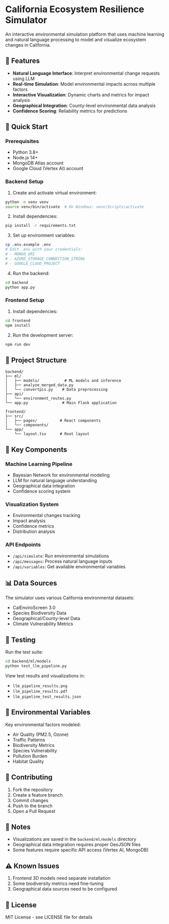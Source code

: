 # California Ecosystem Resilience Simulator

An interactive environmental simulation platform that uses machine learning and natural language processing to model and visualize ecosystem changes in California.

## 🌟 Features

- **Natural Language Interface**: Interpret environmental change requests using LLM
- **Real-time Simulation**: Model environmental impacts across multiple factors
- **Interactive Visualization**: Dynamic charts and metrics for impact analysis
- **Geographical Integration**: County-level environmental data analysis
- **Confidence Scoring**: Reliability metrics for predictions

## 🚀 Quick Start

### Prerequisites

- Python 3.8+
- Node.js 14+
- MongoDB Atlas account
- Google Cloud (Vertex AI) account

### Backend Setup

1. Create and activate virtual environment:

```bash
python -m venv venv
source venv/bin/activate  # On Windows: venv\Scripts\activate
```

2. Install dependencies:

```bash
pip install -r requirements.txt
```

3. Set up environment variables:

```bash
cp .env.example .env
# Edit .env with your credentials:
# - MONGO_URI
# - AZURE_STORAGE_CONNECTION_STRING
# - GOOGLE_CLOUD_PROJECT
```

4. Run the backend:

```bash
cd backend
python app.py
```

### Frontend Setup

1. Install dependencies:

```bash
cd frontend
npm install
```

2. Run the development server:

```bash
npm run dev
```

## 📁 Project Structure

```
backend/
├── ml/
│   ├── models/           # ML models and inference
│   ├── analyze_merged_data.py
│   └── convertpis.py    # Data preprocessing
├── api/
│   └── environment_routes.py
└── app.py               # Main Flask application

frontend/
├── src/
│   ├── pages/          # React components
│   └── components/
└── app/
    └── layout.tsx      # Root layout
```

## 🔧 Key Components

### Machine Learning Pipeline

- Bayesian Network for environmental modeling
- LLM for natural language understanding
- Geographical data integration
- Confidence scoring system

### Visualization System

- Environmental changes tracking
- Impact analysis
- Confidence metrics
- Distribution analysis

### API Endpoints

- `/api/simulate`: Run environmental simulations
- `/api/messages`: Process natural language inputs
- `/api/variables`: Get available environmental variables

## 📊 Data Sources

The simulator uses various California environmental datasets:

- CalEnviroScreen 3.0
- Species Biodiversity Data
- Geographical/County-level Data
- Climate Vulnerability Metrics

## 🧪 Testing

Run the test suite:

```bash
cd backend/ml/models
python test_llm_pipeline.py
```

View test results and visualizations in:

- `llm_pipeline_results.png`
- `llm_pipeline_results.pdf`
- `llm_pipeline_test_results.json`

## 🌿 Environmental Variables

Key environmental factors modeled:

- Air Quality (PM2.5, Ozone)
- Traffic Patterns
- Biodiversity Metrics
- Species Vulnerability
- Pollution Burden
- Habitat Quality

## 🤝 Contributing

1. Fork the repository
2. Create a feature branch
3. Commit changes
4. Push to the branch
5. Open a Pull Request

## 📝 Notes

- Visualizations are saved in the `backend/ml/models` directory
- Geographical data integration requires proper GeoJSON files
- Some features require specific API access (Vertex AI, MongoDB)

## ⚠️ Known Issues

1. Frontend 3D models need separate installation
2. Some biodiversity metrics need fine-tuning
3. Geographical data sources need to be configured

## 📜 License

MIT License - see LICENSE file for details
